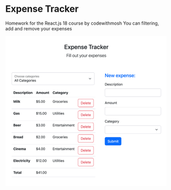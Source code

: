 # Expense Tracker
Homework for the React.js 18 course by codewithmosh
You can filtering, add and remove your expenses

![app in browser](expemse_tracker_screenshot.png)



